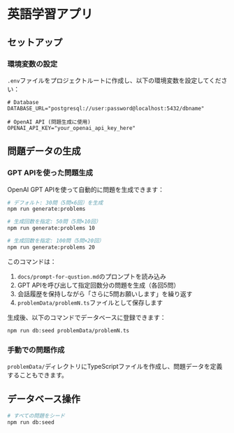 # 英語学習アプリ

## セットアップ

### 環境変数の設定

`.env`ファイルをプロジェクトルートに作成し、以下の環境変数を設定してください：

```env
# Database
DATABASE_URL="postgresql://user:password@localhost:5432/dbname"

# OpenAI API (問題生成に使用)
OPENAI_API_KEY="your_openai_api_key_here"
```

## 問題データの生成

### GPT APIを使った問題生成

OpenAI GPT APIを使って自動的に問題を生成できます：

```bash
# デフォルト: 30問（5問×6回）を生成
npm run generate:problems

# 生成回数を指定: 50問（5問×10回）
npm run generate:problems 10

# 生成回数を指定: 100問（5問×20回）
npm run generate:problems 20
```

このコマンドは：

1. `docs/prompt-for-qustion.md`のプロンプトを読み込み
2. GPT APIを呼び出して指定回数分の問題を生成（各回5問）
3. 会話履歴を保持しながら「さらに5問お願いします」を繰り返す
4. `problemData/problemN.ts`ファイルとして保存します

生成後、以下のコマンドでデータベースに登録できます：

```bash
npm run db:seed problemData/problemN.ts
```

### 手動での問題作成

`problemData/`ディレクトリにTypeScriptファイルを作成し、問題データを定義することもできます。

## データベース操作

```bash
# すべての問題をシード
npm run db:seed
```
